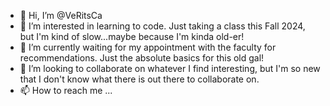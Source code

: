 - 👋 Hi, I’m @VeRitsCa
- 👀 I’m interested in learning to code. Just taking a class this Fall 2024, but I'm kind of slow...maybe because I'm kinda old-er!
- 🌱 I’m currently waiting for my appointment with the faculty for recommendations. Just the absolute basics for this old gal!
- 💞️ I’m looking to collaborate on whatever I find interesting, but I'm so new that I don't know what there is out there to collaborate on.
- 📫 How to reach me ...

<!---
VeRitsCa/VeRitsCa is a ✨ special ✨ repository because its `README.md` (this file) appears on your GitHub profile.
You can click the Preview link to take a look at your changes.
--->
